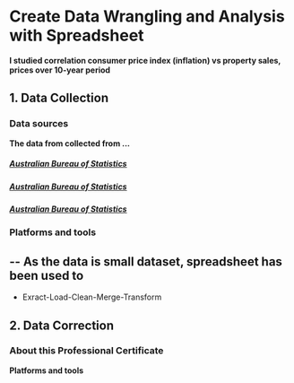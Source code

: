 # Create Data Wrangling and Analysis with Spreadsheet
**I studied correlation consumer price index (inflation) vs property sales, prices over 10-year period**

## 1. Data Collection
### Data sources
**The data from collected from ...**
##### [Australian Bureau of Statistics](https://www.abs.gov.au/statistics/economy/price-indexes-and-inflation/consumer-price-index-australia/sep-quarter-2022#using-price-indexes)
##### [Australian Bureau of Statistics](https://www.abs.gov.au/948f9bd1-1282-4ca4-bda9-9ab1dc6e2af9)
##### [Australian Bureau of Statistics](https://www.abs.gov.au/512252f2-4af7-4ecd-be25-0345bf5efaa3)

### Platforms and tools
--
**As the data is small dataset, spreadsheet has been used to**
---
- Exract-Load-Clean-Merge-Transform
## 2. Data Correction
### About this Professional Certificate
**Platforms and tools**
